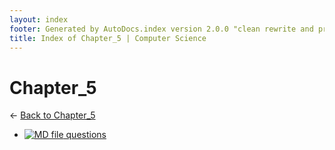 ```yaml
---
layout: index
footer: Generated by AutoDocs.index version 2.0.0 "clean rewrite and preprocessing" ⓒ Starwort, 2020
title: Index of Chapter_5 | Computer Science
---
```


# Chapter_5

← [Back to Chapter_5](..)

- [![MD file](https://img.icons8.com/windows/512/4a90e2/regular-document.png) questions](_preprocess/Paper_1/section_1/chapter_5/questions.md)
